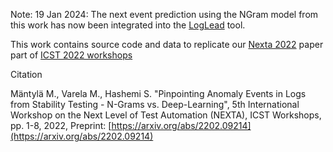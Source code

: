 Note: 19 Jan 2024: The next event prediction using the NGram model from this work has now been integrated into the [LogLead](https://github.com/EvoTestOps/LogLead) tool.

This work contains source code and data to replicate our 
[Nexta 2022](https://icst2022.vrain.upv.es/home/nexta-2022)
paper part of [ICST 2022 workshops](https://icst2022.vrain.upv.es/)



Citation

Mäntylä M., Varela M., Hashemi S. "Pinpointing Anomaly Events in Logs from Stability Testing  - N-Grams vs. Deep-Learning",   5th International Workshop on the Next Level of Test Automation (NEXTA), ICST Workshops, pp. 1-8, 2022, Preprint: [https://arxiv.org/abs/2202.09214](https://arxiv.org/abs/2202.09214)
